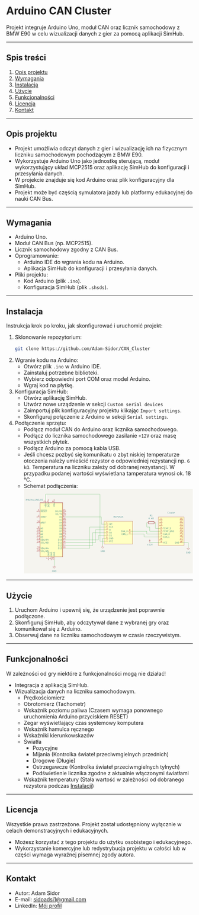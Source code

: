 # Arduino CAN Cluster
Projekt integruje Arduino Uno, moduł CAN oraz licznik samochodowy z BMW E90 w celu wizualizacji danych z gier za pomocą aplikacji SimHub. 

---

## Spis treści
1. [Opis projektu](#opis-projektu)  
2. [Wymagania](#wymagania)  
3. [Instalacja](#instalacja)  
4. [Użycie](#użycie)  
5. [Funkcjonalności](#funkcjonalności)  
6. [Licencja](#licencja)  
7. [Kontakt](#kontakt)  

---

## Opis projektu
- Projekt umożliwia odczyt danych z gier i wizualizację ich na fizycznym liczniku samochodowym pochodzącym z BMW E90.  
- Wykorzystuje Arduino Uno jako jednostkę sterującą, moduł wykorzystujący układ MCP2515 oraz aplikację SimHub do konfiguracji i przesyłania danych.  
- W projekcie znajduje się kod Arduino oraz plik konfiguracyjny dla SimHub.  
- Projekt może być częścią symulatora jazdy lub platformy edukacyjnej do nauki CAN Bus.  

---

## Wymagania
- Arduino Uno.  
- Moduł CAN Bus (np. MCP2515).  
- Licznik samochodowy zgodny z CAN Bus.  
- Oprogramowanie:  
  - Arduino IDE do wgrania kodu na Arduino.  
  - Aplikacja SimHub do konfiguracji i przesyłania danych.  
- Pliki projektu:  
  - Kod Arduino (plik `.ino`).  
  - Konfiguracja SimHub (plik `.shsds`).  

---

## Instalacja
Instrukcja krok po kroku, jak skonfigurować i uruchomić projekt:  
1. Sklonowanie repozytorium:  
   ```bash
   git clone https://github.com/Adam-Sidor/CAN_Cluster
   ```
2. Wgranie kodu na Arduino:  
   - Otwórz plik `.ino` w Arduino IDE. 
   - Zainstaluj potrzebne biblioteki. 
   - Wybierz odpowiedni port COM oraz model Arduino.  
   - Wgraj kod na płytkę.  
3. Konfiguracja SimHub:  
   - Otwórz aplikację SimHub.
   - Utwórz nowe urządzenie w sekcji `Custom serial devices` 
   - Zaimportuj plik konfiguracyjny projektu klikając `Import settings`.  
   - Skonfiguruj połączenie z Arduino w sekcji `Serial settings`.  
4. Podłączenie sprzętu:  
   - Podłącz moduł CAN do Arduino oraz licznika samochodowego.  
   - Podłącz do licznika samochodowego zasilanie `+12V` oraz masę wszystkich płytek.  
   - Podłącz Arduino za pomocą kabla USB.
   - Jeśli chcesz pozbyć się komunikatu o zbyt niskiej temperaturze otoczenia należy umieścić rezystor o odpowiedniej rezystancji np. `6 kΩ`. Temperatura na liczniku zależy od dobranej rezystancji. W przypadku podanej wartości wyświetlana tamperatura wynosi ok. 18 ℃.
   - Schemat podłączenia:
   ![Schemat](images/schematic.png)

---

## Użycie
1. Uruchom Arduino i upewnij się, że urządzenie jest poprawnie podłączone.  
2. Skonfiguruj SimHub, aby odczytywał dane z wybranej gry oraz komunikował się z Arduino.  
3. Obserwuj dane na liczniku samochodowym w czasie rzeczywistym.  

---

## Funkcjonalności
W zależności od gry niektóre z funkcjonalności mogą nie działać!   
- Integracja z aplikacją SimHub.  
- Wizualizacja danych na liczniku samochodowym. 
   - Prędkościomierz
   - Obrotomierz (Tachometr)
   - Wskaźnik poziomu paliwa (Czasem wymaga ponownego uruchomienia Arduino przyciskiem RESET)
   - Zegar wyświetlający czas systemowy komputera
   - Wskaźnik hamulca ręcznego
   - Wskaźniki kierunkowskazów
   - Światła
      - Pozycyjne
      - Mijania (Kontrolka świateł przeciwmgielnych przednich)
      - Drogowe (Długie)
      - Ostrzegawcze (Kontrolka świateł przeciwmgielnych tylnych)
      - Podświetlenie licznika zgodne z aktualnie włączonymi światłami
   - Wskaźnik temperatury (Stała wartość w zależności od dobranego rezystora podczas [Instalacji](#instalacja))

---

## Licencja
Wszystkie prawa zastrzeżone. Projekt został udostępniony wyłącznie w celach demonstracyjnych i edukacyjnych.  
- Możesz korzystać z tego projektu do użytku osobistego i edukacyjnego.  
- Wykorzystanie komercyjne lub redystrybucja projektu w całości lub w części wymaga wyraźnej pisemnej zgody autora.

---

## Kontakt
- Autor: Adam Sidor  
- E-mail: sidoadsi1@gmail.com  
- LinkedIn: [Mój profil](https://www.linkedin.com/in/adam-sidor-088a56341)  
